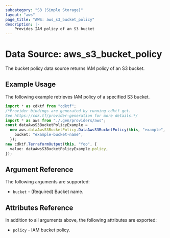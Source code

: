 ```yaml
---
subcategory: "S3 (Simple Storage)"
layout: "aws"
page_title: "AWS: aws_s3_bucket_policy"
description: |-
    Provides IAM policy of an S3 bucket
---
```


# Data Source: aws\_s3\_bucket\_policy

The bucket policy data source returns IAM policy of an S3 bucket.

## Example Usage

The following example retrieves IAM policy of a specified S3 bucket.

```typescript
import * as cdktf from "cdktf";
/*Provider bindings are generated by running cdktf get.
See https://cdk.tf/provider-generation for more details.*/
import * as aws from "./.gen/providers/aws";
const dataAwsS3BucketPolicyExample =
  new aws.dataAwsS3BucketPolicy.DataAwsS3BucketPolicy(this, "example", {
    bucket: "example-bucket-name",
  });
new cdktf.TerraformOutput(this, "foo", {
  value: dataAwsS3BucketPolicyExample.policy,
});

```

## Argument Reference

The following arguments are supported:

* `bucket` - (Required) Bucket name.

## Attributes Reference

In addition to all arguments above, the following attributes are exported:

* `policy` - IAM bucket policy.
